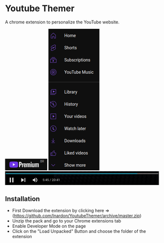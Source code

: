 # Youtube Themer

A chrome extension to personalize the YouTube website.

<img src="./log.png" />

<img src="./sidebar.png" />

<img src="./timeline.png" />

## Installation

- First Download the extension by clicking here => (https://github.com/lnardon/YoutubeThemer/archive/master.zip)
- Unzip the pack and go to your Chrome extensions tab
- Enable Developer Mode on the page
- Click on the "Load Unpacked" Button and choose the folder of the extension

